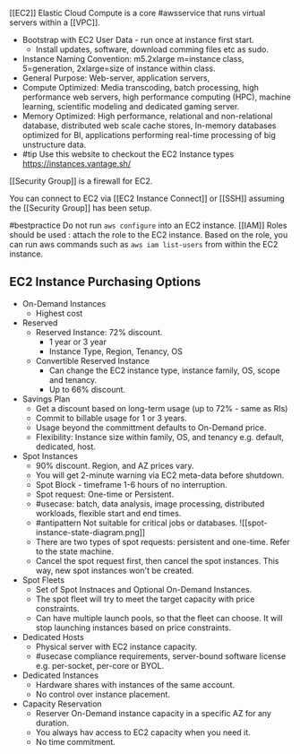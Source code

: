  [[EC2]]  Elastic Cloud Compute is a core #awsservice that runs virtual servers within a [[VPC]].
* Bootstrap with EC2 User Data - run once at instance first start.
	* Install updates, software, download comming files etc as sudo.
* Instance Naming Convention: m5.2xlarge m=instance class, 5=generation, 2xlarge=size of instance within class.
* General Purpose: Web-server, application servers, 
* Compute Optimized: Media transcoding, batch processing, high performance web servers, high performance computing (HPC), machine learning, scientific modeling and dedicated gaming server.
* Memory Optimized: High performance, relational and non-relational database, distributed web scale cache stores, In-memory databases optimized for BI, applications performing real-time processing of big unstructure data.
* #tip Use this website to checkout the EC2 Instance types https://instances.vantage.sh/

[[Security Group]] is a firewall for EC2.

You can connect to EC2 via [[EC2 Instance Connect]] or [[SSH]] assuming the [[Security Group]] has been setup.

#bestpractice Do not run `aws configure` into an EC2 instance. [[IAM]] Roles should be used : attach the role to the EC2 instance. Based on the role, you can run aws commands such as `aws iam list-users` from within the EC2 instance.

## EC2 Instance Purchasing Options
* On-Demand Instances
	* Highest cost
* Reserved
	* Reserved Instance: 72% discount. 
		* 1 year or 3 year
		* Instance Type, Region, Tenancy, OS
	* Convertible Reserved Instance
		* Can change the EC2 instance type, instance family, OS, scope and tenancy.
		* Up to 66% discount.
* Savings Plan
	* Get a discount based on long-term usage (up to 72% - same as RIs)
	* Commit to billable usage for 1 or 3 years.
	* Usage beyond the committment defaults to On-Demand price.
	* Flexibility: Instance size within family, OS, and tenancy e.g. default, dedicated, host.
* Spot Instances
	* 90% discount. Region, and AZ prices vary.
	* You will get 2-minute warning via EC2 meta-data before shutdown. 
	* Spot Block - timeframe 1-6 hours of no interruption.
	* Spot request: One-time or Persistent.
	* #usecase: batch, data analysis, image processing, distributed workloads, flexible start and end times.
	* #antipattern Not suitable for critical jobs or databases.
	![[spot-instance-state-diagram.png]]
	* There are two types of spot requests: persistent and one-time. Refer to the state machine.
	* Cancel the spot request first, then cancel the spot instances. This way, new spot instances won't be created.
* Spot Fleets
	* Set of Spot Instnaces and Optional On-Demand Instances.
	* The spot fleet will try to meet the target capacity with price constraints.
	* Can have multiple launch pools, so that the fleet can choose. It will stop launching instances based on price constraints.
* Dedicated Hosts
	* Physical server with EC2 instance capacity.
	* #usecase compliance requirements, server-bound software license e.g. per-socket, per-core or BYOL.
* Dedicated Instances
	* Hardware shares with instances of the same account.
	* No control over instance placement.
* Capacity Reservation
	* Reserver On-Demand instance capacity in a specific AZ for any duration.
	* You always hav access to EC2 capacity when you need it.
	* No time commitment.